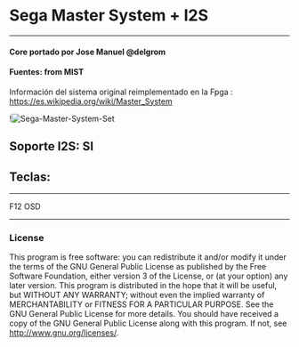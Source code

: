 # Sega Master System + I2S
--------------------------------------------------
#### Core portado por Jose Manuel @delgrom
#### Fuentes: from MIST
Información del sistema original reimplementado en la Fpga : https://es.wikipedia.org/wiki/Master_System

!![Sega-Master-System-Set](https://user-images.githubusercontent.com/31018768/97803991-37410680-1c4d-11eb-8d99-7a36a5034698.jpg)

## Soporte I2S: SI

## Teclas:
--------------------------------------------------
F12 OSD

---------------------------------------------------
### License


This program is free software: you can redistribute it and/or modify it under the terms of the GNU General Public License as published by the Free Software Foundation, either version 3 of the License, or (at your option) any later version.
This program is distributed in the hope that it will be useful, but WITHOUT ANY WARRANTY; without even the implied warranty of MERCHANTABILITY or FITNESS FOR A PARTICULAR PURPOSE. See the GNU General Public License for more details.
You should have received a copy of the GNU General Public License along with this program. If not, see http://www.gnu.org/licenses/.
